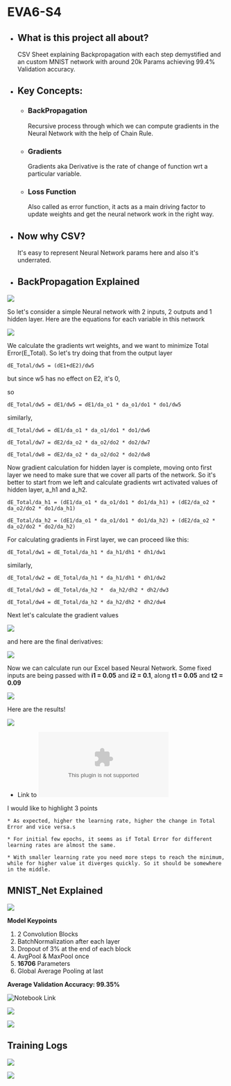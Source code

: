 
# EVA6-S4


* ## What is this project all about?

    CSV Sheet explaining Backpropagation with each step demystified and an custom MNIST network with around 20k Params achieving 99.4% Validation accuracy.


* ## Key Concepts: 

    * ### BackPropagation

        Recursive process through which we can compute gradients in the Neural Network with the help of Chain Rule. 

    * ### Gradients

        Gradients aka Derivative is the rate of change of function wrt a particular variable. 
    
    * ### Loss Function

        Also called as error function, it acts as a main driving factor to update weights and get the neural network work in the right way. 


* ## Now why CSV?

    It's easy to represent Neural Network params here and also it's underrated.

* ## BackPropagation Explained


![](assets/nn-2.png)

So let's consider a simple Neural network with 2 inputs, 2 outputs and 1 hidden layer. Here are the equations for each variable in this network


![](assets/basiceqns.png)


We calculate the gradients wrt weights, and we want to minimize Total Error(E_Total). So let's try doing that from the output layer

    dE_Total/dw5 = (dE1+dE2)/dw5

but since w5 has no effect on E2, it's 0, 

so  

    dE_Total/dw5 = dE1/dw5 = dE1/da_o1 * da_o1/do1 * do1/dw5

similarly, 

    dE_Total/dw6 = dE1/da_o1 * da_o1/do1 * do1/dw6

    dE_Total/dw7 = dE2/da_o2 * da_o2/do2 * do2/dw7

    dE_Total/dw8 = dE2/da_o2 * da_o2/do2 * do2/dw8



Now gradient calculation for hidden layer is complete, moving onto first layer we need to make sure that we cover all parts of the network. So it's better to start from we left and calculate gradients wrt activated values of hidden layer, a_h1 and a_h2. 


    dE_Total/da_h1 = (dE1/da_o1 * da_o1/do1 * do1/da_h1) + (dE2/da_o2 * da_o2/do2 * do1/da_h1)

    dE_Total/da_h2 = (dE1/da_o1 * da_o1/do1 * do1/da_h2) + (dE2/da_o2 * da_o2/do2 * do2/da_h2)

For calculating gradients in First layer, we can proceed like this:

    dE_Total/dw1 = dE_Total/da_h1 * da_h1/dh1 * dh1/dw1

similarly, 

    dE_Total/dw2 = dE_Total/da_h1 * da_h1/dh1 * dh1/dw2

    dE_Total/dw3 = dE_Total/da_h2 *  da_h2/dh2 * dh2/dw3

    dE_Total/dw4 = dE_Total/da_h2 * da_h2/dh2 * dh2/dw4




Next let's calculate the gradient values


![](assets/Derivatives.png)



and here are the final derivatives:

![](assets/FinalDerivatives-Spaced.png)


Now we can calculate run our Excel based Neural Network. Some fixed inputs are being passed with **i1 = 0.05** and **i2 = 0.1**, along **t1 = 0.05** and **t2 = 0.09**


![](assets/Table.png)

Here are the results!

![](assets/LR.png)


* Link to ![Excel File](https://github.com/Gilf641/EVA-6/blob/main/Assignments/S4/EVA-S4.xlsx)

I would like to highlight 3 points
 
    * As expected, higher the learning rate, higher the change in Total Error and vice versa.s

    * For initial few epochs, it seems as if Total Error for different learning rates are almost the same.

    * With smaller learning rate you need more steps to reach the minimum, while for higher value it diverges quickly. So it should be somewhere in the middle. 


## MNIST_Net Explained

![](https://github.com/Gilf641/EVA-6/blob/main/Assignments/S4/assets/network.png)

**Model Keypoints**
1. 2 Convolution Blocks
2. BatchNormalization after each layer
3. Dropout of 3% at the end of each block 
4. AvgPool & MaxPool once
5. **16706** Parameters
5. Global Average Pooling at last

**Average Validation Accuracy: 99.35%**

![Notebook Link](https://github.com/Gilf641/EVA-6/blob/main/Assignments/S4/EVA6_Session_4.ipynb)

![](https://github.com/Gilf641/EVA-6/blob/main/Assignments/S4/assets/test_acc.png)



![](https://github.com/Gilf641/EVA-6/blob/main/Assignments/S4/assets/test_loss.png)



## Training Logs

![](https://github.com/Gilf641/EVA-6/blob/main/Assignments/S4/assets/ep1.png)

![](https://github.com/Gilf641/EVA-6/blob/main/Assignments/S4/assets/ep2.png)

